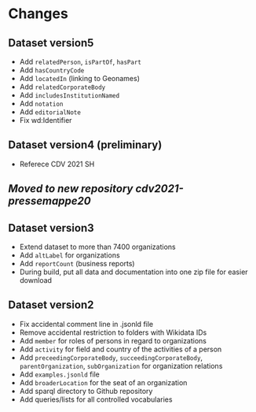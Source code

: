 # Changes

## Dataset version5

- Add `relatedPerson`, `isPartOf`, `hasPart`
- Add `hasCountryCode`
- Add `locatedIn` (linking to Geonames)
- Add `relatedCorporateBody`
- Add `includesInstitutionNamed`
- Add `notation`
- Add `editorialNote`
- Fix wd:Identifier

## Dataset version4 (preliminary)

- Referece CDV 2021 SH

## _Moved to new repository cdv2021-pressemappe20_

## Dataset version3

- Extend dataset to more than 7400 organizations
- Add `altLabel` for organizations
- Add `reportCount` (business reports)
- During build, put all data and documentation into one zip file for easier download

## Dataset version2

- Fix accidental comment line in .jsonld file
- Remove accidental restriction to folders with Wikidata IDs
- Add `member` for roles of persons in regard to organizations
- Add `activity` for field and country of the activities of a person
- Add `preceedingCorporateBody`, `succeedingCorporateBody`, `parentOrganization`, `subOrganization` for organization relations
- Add `examples.jsonld` file
- Add `broaderLocation` for the seat of an organization
- Add sparql directory to Github repository
- Add queries/lists for all controlled vocabularies

